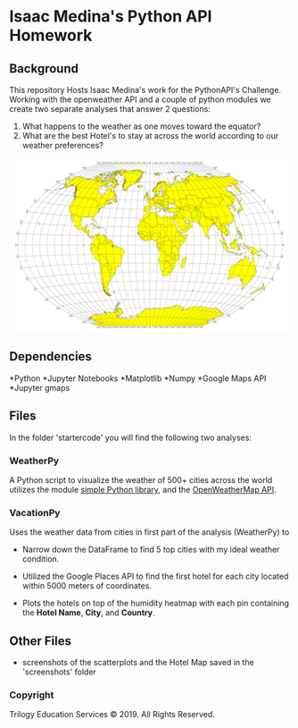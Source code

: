 # Isaac Medina's Python API Homework 

## Background

This repository Hosts Isaac Medina's work for the PythonAPI's Challenge. Working with the openweather API and a couple of python modules we create two separate analyses that answer 2 questions: 
1.  What happens to the weather as one moves toward the equator?
2.  What are the best Hotel's to stay at across the world according to our weather preferences? 

![Equator](Images/equatorsign.png)


## Dependencies
*Python
*Jupyter Notebooks
*Matplotlib
*Numpy
*Google Maps API
*Jupyter gmaps


## Files

In the folder 'startercode' you will find the following two analyses: 

### WeatherPy
A Python script to visualize the weather of 500+ cities across the world utilizes the module [simple Python library](https://pypi.python.org/pypi/citipy), and the [OpenWeatherMap API](https://openweathermap.org/api). 


### VacationPy

Uses the weather data from cities in first part of the analysis (WeatherPy) to 
* Narrow down the DataFrame to find 5 top cities with my ideal weather condition. 

* Utilized the Google Places API to find the first hotel for each city located within 5000 meters of coordinates.

* Plots the hotels on top of the humidity heatmap with each pin containing the **Hotel Name**, **City**, and **Country**.


## Other Files
* screenshots of the scatterplots and the Hotel Map saved in the 'screenshots' folder

### Copyright

Trilogy Education Services © 2019. All Rights Reserved.
